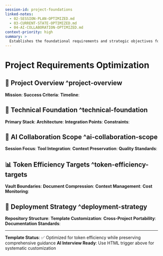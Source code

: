 ```yaml
---
session-id: project-foundations
linked-notes:
  - 02-SESSION-PLAN-OPTIMIZED.md
  - 03-CURRENT-STATE-OPTIMIZED.md
  - 04-AI-COLLABORATION-OPTIMIZED.md
context-priority: high
summary: >
  Establishes the foundational requirements and strategic objectives for the project, serving as the initial anchor for systematic project planning and AI collaboration.
---
```


# Project Requirements Optimization

<!-- AI CUSTOMIZATION TRIGGER: Interview user about project specifics, technical stack, and collaboration preferences. Use proven question sequences to systematically gather requirements while preserving user's sophisticated systematic approach. -->

## 🎯 Project Overview ^project-overview
**Mission**: <!-- What we're actually trying to build and why it matters -->
**Success Criteria**: <!-- Measurable outcomes that define project completion -->
**Timeline**: <!-- Realistic scope with user's "could we do this faster?" mindset -->

## 🔧 Technical Foundation ^technical-foundation
**Primary Stack**: <!-- Core technologies, frameworks, libraries -->
**Architecture**: <!-- System design, patterns, scalability considerations -->
**Integration Points**: <!-- APIs, databases, external services -->
**Constraints**: <!-- Technical limitations, compliance requirements -->

## 🤝 AI Collaboration Scope ^ai-collaboration-scope
**Session Focus**: <!-- 4-6 item maximum per session lens approach -->
**Tool Integration**: <!-- notion_complete_fixer.py, metadata tools, etc. -->
**Context Preservation**: <!-- Working relationship DNA requirements -->
**Quality Standards**: <!-- Enterprise-grade reliability expectations -->

## 📊 Token Efficiency Targets ^token-efficiency-targets
**Vault Boundaries**: <!-- Active project scope, excluded areas -->
**Document Compression**: <!-- <5KB targets for frequent-load files -->
**Context Management**: <!-- Session-scoped loading strategy -->
**Cost Monitoring**: <!-- Budget constraints and optimization goals -->

## 🚀 Deployment Strategy ^deployment-strategy
**Repository Structure**: <!-- GitHub organization, reusability patterns -->
**Template Customization**: <!-- AI interview trigger configuration -->
**Cross-Project Portability**: <!-- Infinite reusability requirements -->
**Documentation Standards**: <!-- Community contribution quality -->

---
**Template Status**: ✅ Optimized for token efficiency while preserving comprehensive guidance
**AI Interview Ready**: Use HTML trigger above for systematic customization